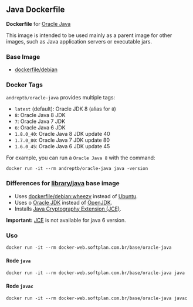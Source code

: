 ## Java Dockerfile


**Dockerfile** for [Oracle Java](http://www.oracle.com/technetwork/pt/java/javase/downloads/index.html)

This image is intended to be used mainly as a parent image for other images, such as Java application servers or executable jars.

### Base Image

* [dockerfile/debian](https://registry.hub.docker.com/_/debian/)

### Docker Tags

`andreptb/oracle-java` provides multiple tags:

* `latest` (default): Oracle JDK 8 (alias for `8`)
* `8`: Oracle Java 8 JDK
* `7`: Oracle Java 7 JDK
* `6`: Oracle Java 6 JDK
* `1.8.0_40`: Oracle Java 8 JDK update 40
* `1.7.0_80`: Oracle Java 7 JDK update 80
* `1.6.0_45`: Oracle Java 6 JDK update 45

For example, you can run a `Oracle Java 8` with the command:

    docker run -it --rm andreptb/oracle-java java -version

### Differences for [library/java](https://github.com/dockerfile/java) base image

* Uses [dockerfile/debian:wheezy](https://registry.hub.docker.com/_/debian/) instead of [Ubuntu](https://github.com/dockerfile/ubuntu).
* Uses o [Oracle JDK](http://www.oracle.com/technetwork/pt/java/javase/downloads/index.html) instead of [OpenJDK](http://openjdk.java.net/).
* Installs [Java Cryptography Extension (JCE)](http://www.oracle.com/technetwork/java/javase/downloads/jce8-download-2133166.html).

**Important:** [JCE](http://www.oracle.com/technetwork/java/javase/downloads/jce8-download-2133166.html) is not available for java 6 version.

### Uso

    docker run -it --rm docker-web.softplan.com.br/base/oracle-java

#### Rode `java`

    docker run -it --rm docker-web.softplan.com.br/base/oracle-java java

#### Rode `javac`

    docker run -it --rm docker-web.softplan.com.br/base/oracle-java javac
